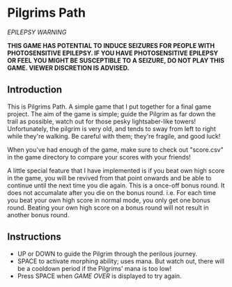 # Pilgrims Path
_EPILEPSY WARNING_

**THIS GAME HAS POTENTIAL TO INDUCE SEIZURES FOR PEOPLE WITH PHOTOSENSITIVE EPILEPSY. IF YOU HAVE PHOTOSENSITIVE EPILEPSY OR FEEL YOU MIGHT BE SUSCEPTIBLE TO A SEIZURE, DO NOT PLAY THIS GAME. VIEWER DISCRETION IS ADVISED.**

## Introduction
This is Pilgrims Path. A simple game that I put together for a final game project. The aim of the game is simple; guide the Pilgrim as far down the trail as possible, watch out for those pesky lightsaber-like towers! Unfortunately, the pilgrim is very old, and tends to sway from left to right while they're walking. Be careful with them; they're fragile, and good luck!

When you've had enough of the game, make sure to check out "score.csv" in the game directory to compare your scores with your friends! 

A little special feature that I have implemented is if you beat own high score in the game, you will be revived from that point onwards and be able to continue until the next time you die again. This is a once-off bonus round. It does not accumalate after you die on the bonus round. i.e. For each time you beat your own high score in normal mode, you only get one bonus round. Beating your own high score on a bonus round will not result in another bonus round.

## Instructions
* UP or DOWN to guide the Pilgrim through the perilous journey.
* SPACE to activate morphing ability; uses mana. But watch out, there will be a cooldown period if the Pilgrims' mana is too low!
* Press SPACE when *GAME OVER* is displayed to try again.
